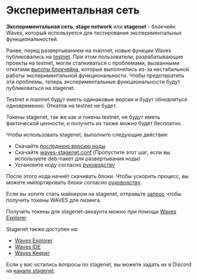 # Экспериментальная сеть

**Экспериментальная сеть**, **stage network** или **stagenet** - блокчейн Waves, который используется для тестирования экспериментальных функциональностей.

Ранее, перед развертыванием на mainnet, новые функции Waves публиковались на [testnet](/ru/blockchain/blockchain-network/test-network). При этом пользователи, разрабатывающие проекты на testnet, могли сталкиваться с проблемами, вызванными откатами [высоты блокчейна](/ru/blockchain/blockchain/blockchain-height), которые выполнялись из-за нестабильной работы экспериментальной функциональности. Чтобы предотвратить эти проблемы, теперь экспериментальные функциональности будут публиковаться на stagenet.

Testnet и mainnet будут иметь одинаковые версии и будут обновляться одновременно. Откатов на testnet не будет.

Токены stagenet, так же как и токены testnet, не будут иметь фактической ценности, и получить их также можно будет бесплатно.

Чтобы использовать stagenet, выполните следующие действия:

* Скачайте [последнюю версию ноды](https://github.com/wavesplatform/Waves/releases)
* Скачайте [waves-stagenet.conf](https://github.com/wavesplatform/Waves/blob/master/node/waves-stagenet.conf) (Пропустите этот шаг, если вы используете deb-пакет для развертывания ноды)
* Установите ноду согласно [руководству](/ru/waves-node/how-to-install-a-node/how-to-install-a-node)

После этого нода начнёт скачивать блоки. Чтобы ускорить процесс, вы можете импортировать блоки согласно [руководству](/ru/waves-node/options-for-getting-actual-blockchain).

Если вы хотите стать майнером на stagenet, отправьте [запрос](https://wavesplatform.atlassian.net/servicedesk/customer/portal/11/create/178) чтобы получить токены WAVES для лизинга.

Получить токены для stagenet-аккаунта можно при помощи [Waves Explorer](https://stagenet.wavesexplorer.com/stagenet/faucet).

Stagenet также доступен на:

* [Waves Explorer](https://stagenet.wavesexplorer.com/stagenet)
* [Waves IDE](https://ide-stagenet.wavesplatform.com)
* [Waves Keeper](/ru/ecosystem/waves-keeper)

Если у вас остались вопросы по stagenet, вы можете задать их в Discord на [канале stagenet](https://discordapp.com/channels/420933539375087617/615843628618612746).
